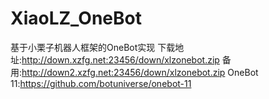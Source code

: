 # XiaoLZ_OneBot
基于小栗子机器人框架的OneBot实现
下载地址:http://down.xzfg.net:23456/down/xlzonebot.zip
备用:http://down2.xzfg.net:23456/down/xlzonebot.zip
OneBot 11:https://github.com/botuniverse/onebot-11
